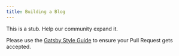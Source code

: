 ```yaml
---
title: Building a Blog
---
```


This is a stub. Help our community expand it.

Please use the [Gatsby Style Guide](/contributing/gatsby-style-guide/) to ensure your
Pull Request gets accepted.
